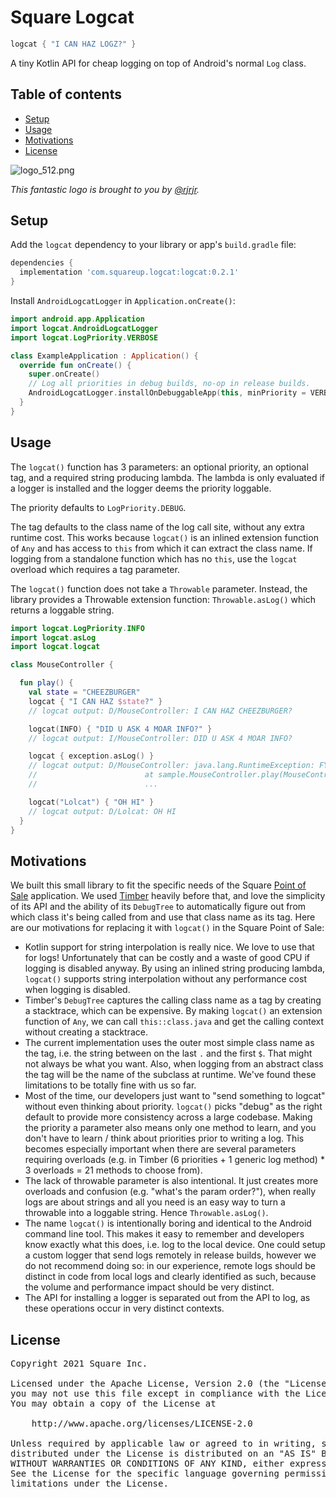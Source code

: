 # Square Logcat

```kotlin
logcat { "I CAN HAZ LOGZ?" }
```

A tiny Kotlin API for cheap logging on top of Android's normal `Log` class.

## Table of contents

* [Setup](#setup)
* [Usage](#usage)
* [Motivations](#motivations)
* [License](#license)

![logo_512.png](assets/logo_512.png)

_This fantastic logo is brought to you by [@rjrjr](https://github.com/rjrjr)._

## Setup

Add the `logcat` dependency to your library or app's `build.gradle` file:

```gradle
dependencies {
  implementation 'com.squareup.logcat:logcat:0.2.1'
}
```

Install `AndroidLogcatLogger` in `Application.onCreate()`:

```kotlin
import android.app.Application
import logcat.AndroidLogcatLogger
import logcat.LogPriority.VERBOSE

class ExampleApplication : Application() {
  override fun onCreate() {
    super.onCreate()
    // Log all priorities in debug builds, no-op in release builds.
    AndroidLogcatLogger.installOnDebuggableApp(this, minPriority = VERBOSE)
  }
}
```

## Usage

The `logcat()` function has 3 parameters: an optional priority, an optional tag, and a required
string producing lambda. The lambda is only evaluated if a logger is installed and the logger deems
the priority loggable.

The priority defaults to `LogPriority.DEBUG`.

The tag defaults to the class name of the log call site, without any extra runtime cost. This works
because `logcat()` is an inlined extension function of `Any` and has access to `this` from which
it can extract the class name. If logging from a standalone function which has no `this`, use the
`logcat` overload which requires a tag parameter.

The `logcat()` function does not take a `Throwable` parameter. Instead, the library provides
a Throwable extension function: `Throwable.asLog()` which returns a loggable string.

```kotlin
import logcat.LogPriority.INFO
import logcat.asLog
import logcat.logcat

class MouseController {

  fun play() {
    val state = "CHEEZBURGER"
    logcat { "I CAN HAZ $state?" }
    // logcat output: D/MouseController: I CAN HAZ CHEEZBURGER?

    logcat(INFO) { "DID U ASK 4 MOAR INFO?" }
    // logcat output: I/MouseController: DID U ASK 4 MOAR INFO?

    logcat { exception.asLog() }
    // logcat output: D/MouseController: java.lang.RuntimeException: FYLEZ KERUPTED
    //                        at sample.MouseController.play(MouseController.kt:22)
    //                        ...

    logcat("Lolcat") { "OH HI" }
    // logcat output: D/Lolcat: OH HI
  }
}
```

## Motivations

We built this small library to fit the specific needs of the Square
[Point of Sale](https://squareup.com/us/en/point-of-sale) application. We used
[Timber](https://github.com/JakeWharton/timber) heavily before that, and love the simplicity of its
API and the ability of its `DebugTree` to automatically figure out from which class it's being
called from and use that class name as its tag. Here are our motivations for replacing it with
`logcat()` in the Square Point of Sale:

- Kotlin support for string interpolation is really nice. We love to use that for logs!
Unfortunately that can be costly and a waste of good CPU if logging is disabled anyway. By using
an inlined string producing lambda, `logcat()` supports string interpolation without any
performance cost when logging is disabled.
- Timber's `DebugTree` captures the calling class name as a tag by creating a stacktrace, which can
be expensive. By making `logcat()` an extension function of `Any`, we can call `this::class.java`
and get the calling context without creating a stacktrace.
- The current implementation uses the outer most simple class name as the tag, i.e. the string
between on the last `.` and the first `$`. That might not always be what you want. Also, when
logging from an abstract class the tag will be the name of the subclass at runtime. We've found
these limitations to be totally fine with us so far.
- Most of the time, our developers just want to "send something to logcat" without even thinking
about priority. `logcat()` picks "debug" as the right default to provide more consistency across
a large codebase. Making the priority a parameter also means only one method to learn, and you
don't have to learn / think about priorities prior to writing a log. This becomes especially
important when there are several parameters requiring overloads (e.g. in Timber (6 priorities + 1
generic log method) * 3 overloads = 21 methods to choose from).
- The lack of throwable parameter is also intentional. It just creates more overloads and confusion
(e.g. "what's the param order?"), when really logs are about strings and all you need is an easy
way to turn a throwable into a loggable string. Hence `Throwable.asLog()`.
- The name `logcat()` is intentionally boring and identical to the Android command line tool. This
makes it easy to remember and developers know exactly what this does, i.e. log to the local device.
One could setup a custom logger that send logs remotely in release builds, however we do not
recommend doing so: in our experience, remote logs should be distinct in code from local logs and
clearly identified as such, because the volume and performance impact should be very distinct.
- The API for installing a logger is separated out from the API to log, as these operations occur
in very distinct contexts.

## License

<pre>
Copyright 2021 Square Inc.

Licensed under the Apache License, Version 2.0 (the "License");
you may not use this file except in compliance with the License.
You may obtain a copy of the License at

    http://www.apache.org/licenses/LICENSE-2.0

Unless required by applicable law or agreed to in writing, software
distributed under the License is distributed on an "AS IS" BASIS,
WITHOUT WARRANTIES OR CONDITIONS OF ANY KIND, either express or implied.
See the License for the specific language governing permissions and
limitations under the License.
</pre>
